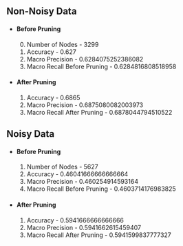 ## Non-Noisy Data
- #### Before Pruning
    0. Number of Nodes - 3299
    1. Accuracy - 0.627
    2. Macro Precision - 0.6284075252386082
    3. Macro Recall Before Pruning - 0.6284816808518958

- #### After Pruning
    1. Accuracy - 0.6865
    2. Macro Precision - 0.6875080082003973
    3. Macro Recall After Pruning - 0.6878044794510522

## Noisy Data
- #### Before Pruning
    1. Number of Nodes - 5627
    2. Accuracy - 0.46041666666666664
    3. Macro Precision - 0.460254914593164
    4. Macro Recall Before Pruning - 0.4603714176983825


- #### After Pruning
    1. Accuracy - 0.5941666666666666
    2. Macro Precision - 0.5941662615459407
    3. Macro Recall After Pruning - 0.5941599837777327

